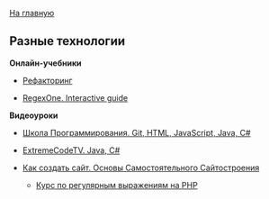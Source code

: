 [На главную](README.md)


## Разные технологии


**Онлайн-учебники**

- [Рефакторинг](https://refactoring.guru/ru/catalog)

- [RegexOne. Interactive guide](http://regexone.com/)


**Видеоуроки**

- [Школа Программирования. Git, HTML, JavaScript, Java, C#](https://www.youtube.com/user/progliveru/videos)

- [ExtremeCodeTV. Java, C#](https://www.youtube.com/user/iproname/videos)

- [Как создать сайт. Основы Самостоятельного Сайтостроения](https://www.youtube.com/user/webformyself/playlists)

  * [Курс по регулярным выражениям на PHP](https://www.youtube.com/playlist?list=PLD-piGJ3Dtl3-gAaVBe7VGWc5Rk5ENaiF)

